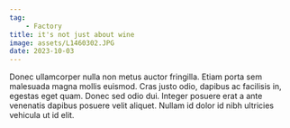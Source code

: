 ```yaml
---
tag: 
    - Factory
title: it's not just about wine
image: assets/L1460302.JPG
date: 2023-10-03
---
```


Donec ullamcorper nulla non metus auctor fringilla. Etiam porta sem malesuada magna mollis euismod. Cras justo odio, dapibus ac facilisis in, egestas eget quam. Donec sed odio dui. Integer posuere erat a ante venenatis dapibus posuere velit aliquet. Nullam id dolor id nibh ultricies vehicula ut id elit.
